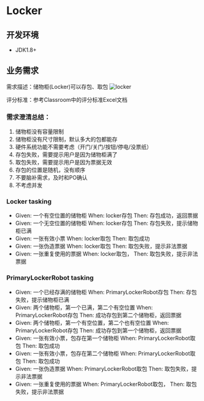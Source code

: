 # Locker

## 开发环境
 - JDK1.8+
 
## 业务需求

需求描述：储物柜(Locker)可以存包、取包
![locker](./locker.png)

评分标准：参考Classroom中的评分标准Excel文档

### 需求澄清总结：
1. 储物柜没有容量限制
2. 储物柜没有尺寸限制，默认多大的包都能存
3. 硬件系统功能不需要考虑（开门/关门/按钮/停电/没票纸）
4. 存包失败，需要提示用户是因为储物柜满了
5. 取包失败，需要提示用户是因为票据无效
6. 存包的位置是随机，没有顺序
7. 不要脑补需求，及时和PO确认
8. 不考虑并发

### Locker tasking
- Given: 一个有空位置的储物柜 When: locker存包 Then: 存包成功，返回票据
- Given: 一个无空位置的储物柜 When: locker存包 Then: 存包失败，提示储物柜已满
- Given: 一张有效小票 When: locker取包 Then: 取包成功
- Given: 一张伪造票据 When: locker取包 Then: 取包失败，提示非法票据
- Given: 一张重复使用的票据 When: locker取包， Then: 取包失败，提示非法票据

### PrimaryLockerRobot tasking
- Given: 一个已经存满的储物柜 When: PrimaryLockerRobot存包 Then: 存包失败，提示储物柜已满
- Given: 两个储物柜，第一个已满，第二个有空位置 When: PrimaryLockerRobot存包 Then: 成功存包到第二个储物柜，返回票据
- Given: 两个储物柜，第一个有空位置，第二个也有空位置 When: PrimaryLockerRobot存包 Then: 成功存包到第一个储物柜，返回票据
- Given: 一张有效小票，包存在第一个储物柜 When: PrimaryLockerRobot取包 Then: 取包成功
- Given: 一张有效小票，包存在第二个储物柜 When: PrimaryLockerRobot取包 Then: 取包成功
- Given: 一张伪造票据 When: PrimaryLockerRobot取包 Then: 取包失败，提示非法票据
- Given: 一张重复使用的票据 When: PrimaryLockerRobot取包， Then: 取包失败，提示非法票据
